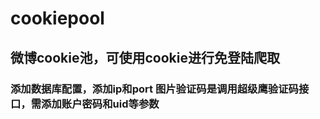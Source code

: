 # cookiepool
## 微博cookie池，可使用cookie进行免登陆爬取


### 添加数据库配置，添加ip和port  图片验证码是调用超级鹰验证码接口，需添加账户密码和uid等参数

